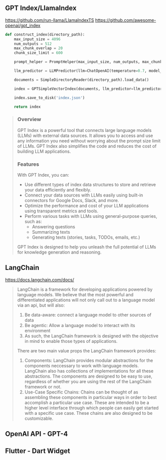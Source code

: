 

## GPT Index/LlamaIndex
https://github.com/run-llama/LlamaIndexTS
https://github.com/awesome-openai/gpt_index

``` python
def construct_index(directory_path):
    max_input_size = 4096
    num_outputs = 512
    max_chunk_overlap = 20
    chunk_size_limit = 600

    prompt_helper = PromptHelper(max_input_size, num_outputs, max_chunk_overlap, chunk_size_limit=chunk_size_limit)

    llm_predictor = LLMPredictor(llm=ChatOpenAI(temperature=0.7, model_name="gpt-4", max_tokens=num_outputs))

    documents = SimpleDirectoryReader(directory_path).load_data()

    index = GPTSimpleVectorIndex(documents, llm_predictor=llm_predictor, prompt_helper=prompt_helper)

    index.save_to_disk('index.json')

    return index
```
> ### Overview
>
> GPT Index is a powerful tool that connects large language models (LLMs) with external data sources. It allows you to access and use any information you need without worrying about the prompt size limit of LLMs. GPT Index also simplifies the code and reduces the cost of building LLM applications.
>
> ### Features
>
> With GPT Index, you can:
>
> - Use different types of index data structures to store and retrieve your data efficiently and flexibly.
 > - Connect your data sources with LLMs easily using built-in connectors for Google Docs, Slack, and more.
> - Optimize the performance and cost of your LLM applications using transparent metrics and tools.
> - Perform various tasks with LLMs using general-purpose queries, such as:
>     - Answering questions
>     - Summarizing texts
>     - Generating texts (stories, tasks, TODOs, emails, etc.)
>
> GPT Index is designed to help you unleash the full potential of LLMs for knowledge generation and reasoning.

## LangChain
https://docs.langchain.com/docs/

>LangChain is a framework for developing applications powered by language models. We believe that the most powerful and differentiated applications will not only call out to a language model via an api, but will also:
>
> 1. Be data-aware: connect a language model to other sources of data
> 1. Be agentic: Allow a language model to interact with its environment
> 1. As such, the LangChain framework is designed with the objective in mind to enable those types of applications.
>
> There are two main value props the LangChain framework provides:
>
> 1. Components: LangChain provides modular abstractions for the components neccessary to work with language models. LangChain also has collections of implementations for all these abstractions. The components are designed to be easy to use, regardless of whether you are using the rest of the LangChain framework or not.
> 1. Use-Case Specific Chains: Chains can be thought of as assembling these components in particular ways in order to best accomplish a particular use case. These are intended to be a higher level interface through which people can easily get started with a specific use case. These chains are also designed to be customizable.

## OpenAI API - GPT-4
## Flutter - Dart Widget
